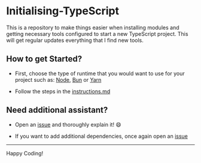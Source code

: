 # Initialising-TypeScript

This is a repository to make things easier when installing modules and getting necessary tools configured
to start a new TypeScript project. This will get regular updates everything that I find new tools.

## How to get Started?

- First, choose the type of runtime that you would want to use for your project such as: [Node](https://github.com/CringleySDays/Initialising-TypeScript/tree/nodejs-main), [Bun](https://github.com/CringleySDays/Initialising-TypeScript/tree/yarn-main) or [Yarn](https://github.com/CringleySDays/Initialising-TypeScript/tree/yarn-main)
  
- Follow the steps in the [instructions.md](https://github.com/CringleySDays/Initialising-TypeScript/blob/bun-main/README.md)

## Need additional assistant?

- Open an [issue](https://github.com/CringleySDays/Initialising-TypeScript/issues) and thoroughly explain it! 😄

- If you want to add additional dependencies, once again open an [issue](https://github.com/CringleySDays/Initialising-TypeScript/issues)

--------
Happy Coding!
